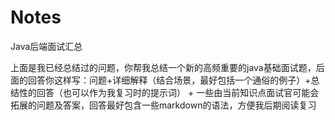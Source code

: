 # Notes
Java后端面试汇总

上面是我已经总结过的问题，你帮我总结一个新的高频重要的java基础面试题，后面的回答你这样写：问题+详细解释（结合场景，最好包括一个通俗的例子）+总结性的回答（也可以作为我复习时的提示词） + 一些由当前知识点面试官可能会拓展的问题及答案，回答最好包含一些markdown的语法，方便我后期阅读复习